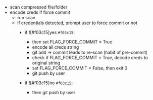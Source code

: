 - scan compressed file/folder
- encode creds if force commit
  - run scan
  - if credentials detected, prompt user to force commit or not
    - if ![#f03c15]yes `#f03c15`:
      - then set FLAG_FORCE_COMMIT = True
      - encode all creds string
      - git add -> commit leads to re-scan (habit of pre-commit)
      - check if FLAG_FORCE_COMMIT = True, decode creds to original string
      - set FLAG_FORCE_COMMIT = False, then exit 0
      - git push by user

    - if ![#f03c15]no `#f03c15`:
      - then git push by user